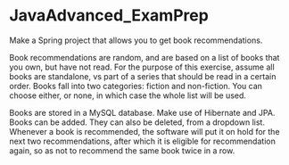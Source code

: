 # JavaAdvanced_ExamPrep

Make a Spring project that allows you to get book recommendations.

Book recommendations are random, and are based on a list of books that you own, but have not read. For the purpose of this exercise, assume all books are standalone, vs part of a series that should be read in a certain order.
Books fall into two categories: fiction and non-fiction. You can choose either, or none, in which case the whole list will be used.

Books are stored in a MySQL database. Make use of Hibernate and JPA.
Books can be added. They can also be deleted, from a dropdown list.
Whenever a book is recommended, the software will put it on hold for the next two recommendations, after which it is eligible for recommendation again, so as not to recommend the same book twice in a row.
